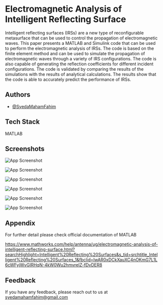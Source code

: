 
# Electromagnetic Analysis of Intelligent Reflecting Surface


Intelligent reflecting surfaces (IRSs) are a new type of reconfigurable metasurface that
can be used to control the propagation of electromagnetic waves. This paper presents a
MATLAB and Simulink code that can be used to perform the electromagnetic analysis of IRSs.
The code is based on the finite element method and can be used to simulate the propagation of
electromagnetic waves through a variety of IRS configurations. The code is also capable of
generating the reflection coefficients for different incident configurations. The code is validated
by comparing the results of the simulations with the results of analytical calculations. The results
show that the code is able to accurately predict the performance of IRSs.



## Authors

- [@SyedaMahamFahim](https://github.com/SyedaMahamFahim)


## Tech Stack

MATLAB

## Screenshots

![App Screenshot](https://www.mathworks.com/help/examples/antenna/win64/IntelligentReflectingSurfaceExample_01.png)

![App Screenshot](https://www.mathworks.com/help/examples/antenna/win64/IntelligentReflectingSurfaceExample_02.png)

![App Screenshot](https://www.mathworks.com/help/examples/antenna/win64/IntelligentReflectingSurfaceExample_03.png)

![App Screenshot](https://www.mathworks.com/help/examples/antenna/win64/IntelligentReflectingSurfaceExample_04.png)

![App Screenshot](https://www.mathworks.com/help/examples/antenna/win64/IntelligentReflectingSurfaceExample_05.png)

![App Screenshot](https://www.mathworks.com/help/examples/antenna/win64/IntelligentReflectingSurfaceExample_06.png)

## Appendix

For further detail please check official documentation of MATLAB

https://www.mathworks.com/help/antenna/ug/electromagnetic-analysis-of-intelligent-reflecting-surface.html?searchHighlight=Intelligent%20Reflecting%20Surfaces&s_tid=srchtitle_Intelligent%20Reflecting%20Surfaces_1&fbclid=IwAR0xDCkXauXC4nOKmG7L1L6cWFyjWvGIRHqN-4kW0Wu2hmvreIZ-fDvDER8


## Feedback

If you have any feedback, please reach out to us at syedamahamfahim@gmail.com

